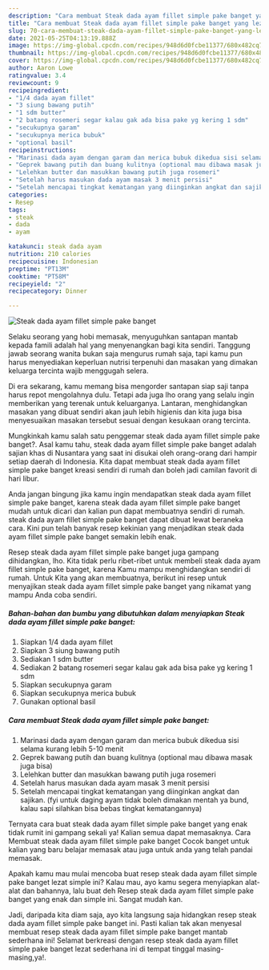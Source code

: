```yaml
---
description: "Cara membuat Steak dada ayam fillet simple pake banget yang lezat Untuk Jualan"
title: "Cara membuat Steak dada ayam fillet simple pake banget yang lezat Untuk Jualan"
slug: 70-cara-membuat-steak-dada-ayam-fillet-simple-pake-banget-yang-lezat-untuk-jualan
date: 2021-05-25T04:13:19.888Z
image: https://img-global.cpcdn.com/recipes/948d6d0fcbe11377/680x482cq70/steak-dada-ayam-fillet-simple-pake-banget-foto-resep-utama.jpg
thumbnail: https://img-global.cpcdn.com/recipes/948d6d0fcbe11377/680x482cq70/steak-dada-ayam-fillet-simple-pake-banget-foto-resep-utama.jpg
cover: https://img-global.cpcdn.com/recipes/948d6d0fcbe11377/680x482cq70/steak-dada-ayam-fillet-simple-pake-banget-foto-resep-utama.jpg
author: Aaron Lowe
ratingvalue: 3.4
reviewcount: 9
recipeingredient:
- "1/4 dada ayam fillet"
- "3 siung bawang putih"
- "1 sdm butter"
- "2 batang rosemeri segar kalau gak ada bisa pake yg kering 1 sdm"
- "secukupnya garam"
- "secukupnya merica bubuk"
- "optional basil"
recipeinstructions:
- "Marinasi dada ayam dengan garam dan merica bubuk dikedua sisi selama kurang lebih 5-10 menit"
- "Geprek bawang putih dan buang kulitnya (optional mau dibawa masak juga bisa)"
- "Lelehkan butter dan masukkan bawang putih juga rosemeri"
- "Setelah harus masukan dada ayam masak 3 menit persisi"
- "Setelah mencapai tingkat kematangan yang diinginkan angkat dan sajikan. (fyi untuk daging ayam tidak boleh dimakan mentah ya bund, kalau sapi silahkan bisa bebas tingkat kematangannya)"
categories:
- Resep
tags:
- steak
- dada
- ayam

katakunci: steak dada ayam 
nutrition: 210 calories
recipecuisine: Indonesian
preptime: "PT13M"
cooktime: "PT58M"
recipeyield: "2"
recipecategory: Dinner

---
```



![Steak dada ayam fillet simple pake banget](https://img-global.cpcdn.com/recipes/948d6d0fcbe11377/680x482cq70/steak-dada-ayam-fillet-simple-pake-banget-foto-resep-utama.jpg)

Selaku seorang yang hobi memasak, menyuguhkan santapan mantab kepada famili adalah hal yang menyenangkan bagi kita sendiri. Tanggung jawab seorang  wanita bukan saja mengurus rumah saja, tapi kamu pun harus menyediakan keperluan nutrisi terpenuhi dan masakan yang dimakan keluarga tercinta wajib menggugah selera.

Di era  sekarang, kamu memang bisa mengorder santapan siap saji tanpa harus repot mengolahnya dulu. Tetapi ada juga lho orang yang selalu ingin memberikan yang terenak untuk keluarganya. Lantaran, menghidangkan masakan yang dibuat sendiri akan jauh lebih higienis dan kita juga bisa menyesuaikan masakan tersebut sesuai dengan kesukaan orang tercinta. 



Mungkinkah kamu salah satu penggemar steak dada ayam fillet simple pake banget?. Asal kamu tahu, steak dada ayam fillet simple pake banget adalah sajian khas di Nusantara yang saat ini disukai oleh orang-orang dari hampir setiap daerah di Indonesia. Kita dapat membuat steak dada ayam fillet simple pake banget kreasi sendiri di rumah dan boleh jadi camilan favorit di hari libur.

Anda jangan bingung jika kamu ingin mendapatkan steak dada ayam fillet simple pake banget, karena steak dada ayam fillet simple pake banget mudah untuk dicari dan kalian pun dapat membuatnya sendiri di rumah. steak dada ayam fillet simple pake banget dapat dibuat lewat beraneka cara. Kini pun telah banyak resep kekinian yang menjadikan steak dada ayam fillet simple pake banget semakin lebih enak.

Resep steak dada ayam fillet simple pake banget juga gampang dihidangkan, lho. Kita tidak perlu ribet-ribet untuk membeli steak dada ayam fillet simple pake banget, karena Kamu mampu menghidangkan sendiri di rumah. Untuk Kita yang akan membuatnya, berikut ini resep untuk menyajikan steak dada ayam fillet simple pake banget yang nikamat yang mampu Anda coba sendiri.

<!--inarticleads1-->

##### Bahan-bahan dan bumbu yang dibutuhkan dalam menyiapkan Steak dada ayam fillet simple pake banget:

1. Siapkan 1/4 dada ayam fillet
1. Siapkan 3 siung bawang putih
1. Sediakan 1 sdm butter
1. Sediakan 2 batang rosemeri segar kalau gak ada bisa pake yg kering 1 sdm
1. Siapkan secukupnya garam
1. Siapkan secukupnya merica bubuk
1. Gunakan optional basil




<!--inarticleads2-->

##### Cara membuat Steak dada ayam fillet simple pake banget:

1. Marinasi dada ayam dengan garam dan merica bubuk dikedua sisi selama kurang lebih 5-10 menit
1. Geprek bawang putih dan buang kulitnya (optional mau dibawa masak juga bisa)
1. Lelehkan butter dan masukkan bawang putih juga rosemeri
1. Setelah harus masukan dada ayam masak 3 menit persisi
1. Setelah mencapai tingkat kematangan yang diinginkan angkat dan sajikan. (fyi untuk daging ayam tidak boleh dimakan mentah ya bund, kalau sapi silahkan bisa bebas tingkat kematangannya)




Ternyata cara buat steak dada ayam fillet simple pake banget yang enak tidak rumit ini gampang sekali ya! Kalian semua dapat memasaknya. Cara Membuat steak dada ayam fillet simple pake banget Cocok banget untuk kalian yang baru belajar memasak atau juga untuk anda yang telah pandai memasak.

Apakah kamu mau mulai mencoba buat resep steak dada ayam fillet simple pake banget lezat simple ini? Kalau mau, ayo kamu segera menyiapkan alat-alat dan bahannya, lalu buat deh Resep steak dada ayam fillet simple pake banget yang enak dan simple ini. Sangat mudah kan. 

Jadi, daripada kita diam saja, ayo kita langsung saja hidangkan resep steak dada ayam fillet simple pake banget ini. Pasti kalian tak akan menyesal membuat resep steak dada ayam fillet simple pake banget mantab sederhana ini! Selamat berkreasi dengan resep steak dada ayam fillet simple pake banget lezat sederhana ini di tempat tinggal masing-masing,ya!.

